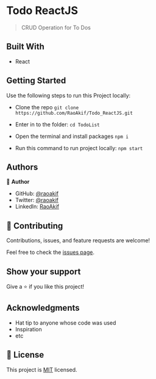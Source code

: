 # Todo ReactJS

> CRUD Operation for To Dos


## Built With

- React


## Getting Started

Use the following steps to run this Project locally:

- Clone the repo
`git clone https://github.com/RaoAkif/Todo_ReactJS.git`

- Enter in to the folder:
`cd TodoList`

- Open the terminal and install packages
`npm i`
- Run this command to run project locally:
`npm start`

## Authors

👤 **Author**

- GitHub: [@raoakif](https://github.com/RaoAkif)
- Twitter: [@raoakif](https://twitter.com/RaoAkif)
- LinkedIn: [RaoAkif](https://linkedin.com/in/RaoAkif)


## 🤝 Contributing

Contributions, issues, and feature requests are welcome!

Feel free to check the [issues page](../../issues/).

## Show your support

Give a ⭐️ if you like this project!

## Acknowledgments

- Hat tip to anyone whose code was used
- Inspiration
- etc


## 📝 License

This project is [MIT](./MIT.md) licensed.
